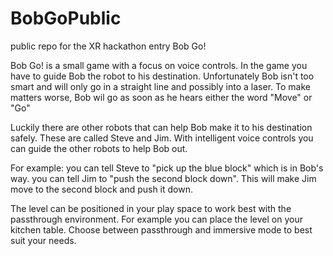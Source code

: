 # BobGoPublic
public repo for the XR hackathon entry Bob Go!

Bob Go! is a small game with a focus on voice controls. In the game you have to guide Bob the robot to his destination. Unfortunately Bob isn't too smart and will only go in a straight line and possibly into a laser. To make matters worse, Bob wil go as soon as he hears either the word "Move" or "Go"

Luckily there are other robots that can help Bob make it to his destination safely. These are called Steve and Jim.
With intelligent voice controls you can guide the other robots to help Bob out.

For example: 
you can tell Steve to "pick up the blue block" which is in Bob's way. 
you can tell Jim to "push the second block down". This will make Jim move to the second block and push it down.

The level can be positioned in your play space to work best with the passthrough environment. For example you can place the level on your kitchen table.
Choose between passthrough and immersive mode to best suit your needs.
